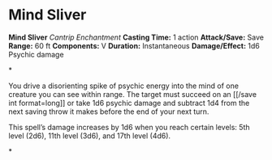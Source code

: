 # Mind Sliver

**Mind Sliver**
_Cantrip Enchantment_
**Casting Time:** 1 action
**Attack/Save:** Save
**Range:** 60 ft
**Components:** V
**Duration:** Instantaneous
**Damage/Effect:** 1d6 Psychic damage

*<p>You drive a disorienting spike of psychic energy into the mind of one creature you can see within range. The target must succeed on an [[/save int format=long]] or take 1d6 psychic damage and subtract 1d4 from the next saving throw it makes before the end of your next turn.

This spell’s damage increases by 1d6 when you reach certain levels: 5th level (2d6), 11th level (3d6), and 17th level (4d6).</p>*